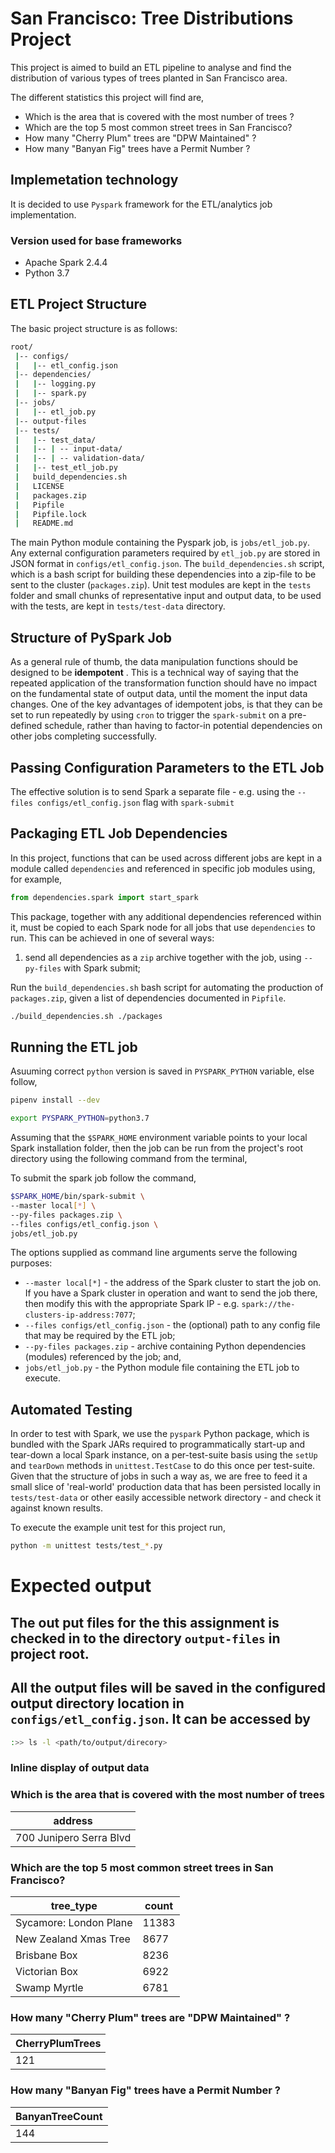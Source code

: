 # San Francisco: Tree Distributions Project

This project is aimed to build an ETL pipeline to analyse and find the distribution of various types of trees 
planted in San Francisco area.

The different statistics this project will find are, 
- Which is the area that is covered with the most number of trees ?
- Which are the top 5 most common street trees in San Francisco?
- How many "Cherry Plum" trees are "DPW Maintained" ?
- How many "Banyan Fig" trees have a Permit Number ?

## Implemetation technology
It is decided to use `Pyspark` framework for the ETL/analytics job implementation.
### Version used for base frameworks
- Apache Spark 2.4.4
- Python 3.7

## ETL Project Structure

The basic project structure is as follows:

```bash
root/
 |-- configs/
 |   |-- etl_config.json
 |-- dependencies/
 |   |-- logging.py
 |   |-- spark.py
 |-- jobs/
 |   |-- etl_job.py
 |-- output-files
 |-- tests/
 |   |-- test_data/
 |   |-- | -- input-data/
 |   |-- | -- validation-data/
 |   |-- test_etl_job.py
 |   build_dependencies.sh
 |   LICENSE
 |   packages.zip
 |   Pipfile
 |   Pipfile.lock
 |   README.md
```

The main Python module containing the Pyspark job, is `jobs/etl_job.py`. Any external configuration parameters required by `etl_job.py` are stored in JSON format in `configs/etl_config.json`. The  `build_dependencies.sh` script, which is a bash script for building these dependencies into a zip-file to be sent to the cluster (`packages.zip`). Unit test modules are kept in the `tests` folder and small chunks of representative input and output data, to be used with the tests, are kept in `tests/test-data` directory.

## Structure of PySpark Job

As a general rule of thumb, the data manipulation functions should be designed to be __idempotent__ . This is a technical way of saying that the repeated application of the transformation function should have no impact on the fundamental state of output data, until the moment the input data changes. One of the key advantages of idempotent jobs, is that they can be set to run repeatedly by using `cron` to trigger the `spark-submit` on a pre-defined schedule, rather than having to factor-in potential dependencies on other jobs completing successfully.

## Passing Configuration Parameters to the ETL Job

The effective solution is to send Spark a separate file - e.g. using the `--files configs/etl_config.json` flag with `spark-submit`  

## Packaging ETL Job Dependencies

In this project, functions that can be used across different jobs are kept in a module called `dependencies` and referenced in specific job modules using, for example,

```python
from dependencies.spark import start_spark
```

This package, together with any additional dependencies referenced within it, must be copied to each Spark node for all jobs that use `dependencies` to run. This can be achieved in one of several ways:

1. send all dependencies as a `zip` archive together with the job, using `--py-files` with Spark submit;

Run the `build_dependencies.sh` bash script for automating the production of `packages.zip`, given a list of dependencies documented in `Pipfile`.
```bash
./build_dependencies.sh ./packages
```

## Running the ETL job

Asuuming correct `python` version is saved in `PYSPARK_PYTHON` variable, else follow,
```bash
pipenv install --dev

export PYSPARK_PYTHON=python3.7
```
Assuming that the `$SPARK_HOME` environment variable points to your local Spark installation folder, then the job can be run from the project's root directory using the following command from the terminal,

To submit the spark job follow the command,
```bash
$SPARK_HOME/bin/spark-submit \
--master local[*] \
--py-files packages.zip \
--files configs/etl_config.json \
jobs/etl_job.py
```

The options supplied as command line arguments serve the following purposes:

- `--master local[*]` - the address of the Spark cluster to start the job on. If you have a Spark cluster in operation and want to send the job there, then modify this with the appropriate Spark IP - e.g. `spark://the-clusters-ip-address:7077`;
- `--files configs/etl_config.json` - the (optional) path to any config file that may be required by the ETL job;
- `--py-files packages.zip` - archive containing Python dependencies (modules) referenced by the job; and,
- `jobs/etl_job.py` - the Python module file containing the ETL job to execute.


## Automated Testing

In order to test with Spark, we use the `pyspark` Python package, which is bundled with the Spark JARs required to programmatically start-up and tear-down a local Spark instance, on a per-test-suite basis using the `setUp` and `tearDown` methods in `unittest.TestCase` to do this once per test-suite. 
Given that the structure of jobs in such a way as, we are free to feed it a small slice of 'real-world' production data that has been persisted locally in `tests/test-data` or other easily accessible network directory - and check it against known results.

To execute the example unit test for this project run,

```bash
python -m unittest tests/test_*.py
```


# Expected output
## The out put files for the this assignment is checked in to the directory `output-files` in project root.
## All the output files will be saved in the configured output directory location in `configs/etl_config.json`. It can be accessed by
```bash
:>> ls -l <path/to/output/direcory> 
```
### Inline display of output data
### Which is the area that is covered with the most number of trees
address | 
--- | 
700 Junipero Serra Blvd |

### Which are the top 5 most common street trees in San Francisco?
tree_type|count
--- | --- |
Sycamore: London Plane|11383
New Zealand Xmas Tree|8677
Brisbane Box|8236
Victorian Box|6922
Swamp Myrtle|6781

### How many "Cherry Plum" trees are "DPW Maintained" ?
CherryPlumTrees | 
--- | 
121|

### How many "Banyan Fig" trees have a Permit Number ?
BanyanTreeCount | 
--- | 
144|

